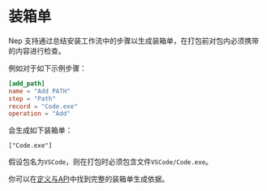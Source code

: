 # 装箱单

Nep 支持通过总结安装工作流中的步骤以生成装箱单，在打包前对包内必须携带的内容进行检查。

例如对于如下示例步骤：

```toml
[add_path]
name = "Add PATH"
step = "Path"
record = "Code.exe"
operation = "Add"
```

会生成如下装箱单：

```
["Code.exe"]
```

假设包名为`VSCode`，则在打包时必须包含文件`VSCode/Code.exe`。

你可以在[定义与API](/nep/definition/4-steps)中找到完整的装箱单生成依据。